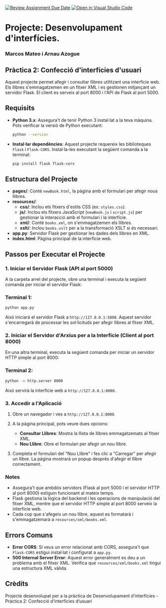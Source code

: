 
[![Review Assignment Due Date](https://classroom.github.com/assets/deadline-readme-button-22041afd0340ce965d47ae6ef1cefeee28c7c493a6346c4f15d667ab976d596c.svg)](https://classroom.github.com/a/G9fQk55K)
[![Open in Visual Studio Code](https://classroom.github.com/assets/open-in-vscode-2e0aaae1b6195c2367325f4f02e2d04e9abb55f0b24a779b69b11b9e10269abc.svg)](https://classroom.github.com/online_ide?assignment_repo_id=16836902&assignment_repo_type=AssignmentRepo)

# Projecte: Desenvolupament d'interfícies.
### Marcos Mateo i Arnau Azogue
## Pràctica 2: Confecció d'interfícies d'usuari

Aquest projecte permet afegir i consultar llibres utilitzant una interfície web. Els llibres s'emmagatzemen en un fitxer XML i es gestionen mitjançant un servidor Flask. El client es serveix al port 8000 i l'API de Flask al port 5000.

## Requisits

- **Python 3.x**: Assegura't de tenir Python 3 instal·lat a la teva màquina. Pots verificar la versió de Python executant:
  
  ```bash
  python --version
  ```

- **Instal·lar dependències**: Aquest projecte requereix les biblioteques `Flask` i `Flask-CORS`. Instal·la-les executant la següent comanda a la terminal:

  ```bash
  pip install flask flask-cors
  ```

## Estructura del Projecte

- **pages/**: Conté `newBook.html`, la pàgina amb el formulari per afegir nous llibres.
- **resources/**:
  - **css/**: Inclou els fitxers d'estils CSS (ex: `styles.css`).
  - **js/**: Inclou els fitxers JavaScript (`newBook.js` i `script.js`) per gestionar la interacció amb el formulari i la interfície.
  - **xml/**: Conté `books.xml`, on s'emmagatzemen els llibres.
  - **xslt/**: Inclou `books.xslt` per a la transformació XSLT si és necessari.
- **app.py**: Servidor Flask per gestionar les dades dels llibres en XML.
- **index.html**: Pàgina principal de la interfície web.


## Passos per Executar el Projecte

### 1. Iniciar el Servidor Flask (API al port 5000)

A la carpeta arrel del projecte, obre una terminal i executa la següent comanda per iniciar el servidor Flask:

### Terminal 1: 
```bash
python app.py
```

Això iniciarà el servidor Flask a `http://127.0.0.1:5000`. Aquest servidor s'encarregarà de processar les sol·licituds per afegir llibres al fitxer XML.

### 2. Iniciar el Servidor d'Arxius per a la Interfície (Client al port 8000)

En una altra terminal, executa la següent comanda per iniciar un servidor HTTP simple al port 8000:

### Terminal 2: 
```bash
python -m http.server 8000
```

Això servirà la interfície web a `http://127.0.0.1:8000`.

### 3. Accedir a l'Aplicació

1. Obre un navegador i ves a `http://127.0.0.1:8000`.
2. A la pàgina principal, pots veure dues opcions:
   - **Consultar Llibres**: Mostra la llista de llibres emmagatzemats al fitxer XML.
   - **Nou Llibre**: Obre el formulari per afegir un nou llibre.

3. Completa el formulari del "Nou Llibre" i fes clic a "Carregar" per afegir un llibre. La pàgina mostrarà un popup després d'afegir el llibre correctament.

### Notes

- Assegura't que ambdós servidors (Flask al port 5000 i el servidor HTTP al port 8000) estiguin funcionant al mateix temps.
- Flask gestiona la lògica del backend i les operacions de manipulació del fitxer XML, mentre que el servidor HTTP simple al port 8000 serveix la interfície web.
- Cada cop que s'afegeix un nou llibre, aquest es formatarà i s'emmagatzemarà a `resources/xml/books.xml`.

## Errors Comuns

- **Error CORS**: Si veus un error relacionat amb CORS, assegura't que `Flask-CORS` estigui instal·lat i configurat a `app.py`.
- **500 Internal Server Error**: Aquest error generalment es deu a un problema amb el fitxer XML. Verifica que `resources/xml/books.xml` tingui una estructura XML vàlida.

## Crèdits

Projecte desenvolupat per a la pràctica de Desenvolupament d’interfícies - Pràctica 2: Confecció d’interfícies d’usuari
